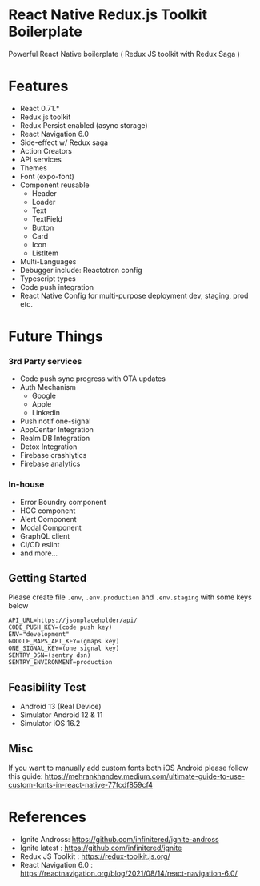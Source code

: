 # React Native Redux.js Toolkit Boilerplate
Powerful React Native boilerplate ( Redux JS toolkit with Redux Saga )

# Features
- React 0.71.*
- Redux.js toolkit
- Redux Persist enabled (async storage)
- React Navigation 6.0
- Side-effect w/ Redux saga
- Action Creators
- API services
- Themes
- Font (expo-font)
- Component reusable
    - Header
    - Loader
    - Text
    - TextField
    - Button
    - Card
    - Icon
    - ListItem
- Multi-Languages
- Debugger include: Reactotron config
- Typescript types
- Code push integration
- React Native Config for multi-purpose deployment dev, staging, prod etc.

# Future Things
### 3rd Party services
- Code push sync progress with OTA updates
- Auth Mechanism
    - Google
    - Apple
    - Linkedin
- Push notif one-signal
- AppCenter Integration
- Realm DB Integration
- Detox Integration
- Firebase crashlytics
- Firebase analytics

### In-house
- Error Boundry component
- HOC component
- Alert Component
- Modal Component
- GraphQL client
- CI/CD eslint
- and more...

## Getting Started
Please create file `.env`, `.env.production` and `.env.staging` with some keys below
```
API_URL=https://jsonplaceholder/api/
CODE_PUSH_KEY=(code push key)
ENV="development"
GOOGLE_MAPS_API_KEY=(gmaps key)
ONE_SIGNAL_KEY=(one signal key)
SENTRY_DSN=(sentry dsn)
SENTRY_ENVIRONMENT=production
```

## Feasibility Test
- Android 13 (Real Device)
- Simulator Android 12 & 11
- Simulator iOS 16.2

## Misc
If you want to manually add custom fonts both iOS Android please follow this guide: https://mehrankhandev.medium.com/ultimate-guide-to-use-custom-fonts-in-react-native-77fcdf859cf4

# References
- Ignite Andross: https://github.com/infinitered/ignite-andross
- Ignite latest : https://github.com/infinitered/ignite
- Redux JS Toolkit : https://redux-toolkit.js.org/
- React Navigation 6.0 : https://reactnavigation.org/blog/2021/08/14/react-navigation-6.0/